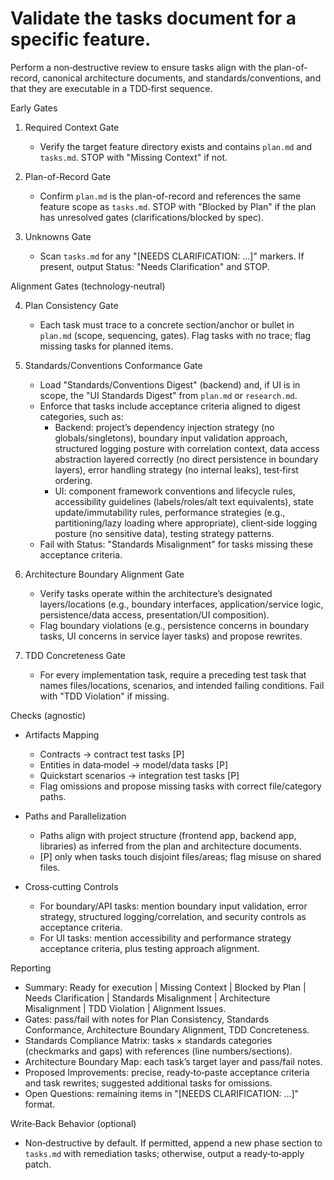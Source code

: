 # Validate the tasks document for a specific feature.

Perform a non‑destructive review to ensure tasks align with the plan-of-record,
canonical architecture documents, and standards/conventions, and that they are
executable in a TDD‑first sequence.

Early Gates

1. Required Context Gate
   - Verify the target feature directory exists and contains `plan.md` and
     `tasks.md`. STOP with "Missing Context" if not.

2. Plan-of-Record Gate
   - Confirm `plan.md` is the plan-of-record and references the same feature
     scope as `tasks.md`. STOP with "Blocked by Plan" if the plan has unresolved
     gates (clarifications/blocked by spec).

3. Unknowns Gate
   - Scan `tasks.md` for any "[NEEDS CLARIFICATION: …]" markers. If present,
     output Status: "Needs Clarification" and STOP.

Alignment Gates (technology‑neutral)

4. Plan Consistency Gate
   - Each task must trace to a concrete section/anchor or bullet in `plan.md`
     (scope, sequencing, gates). Flag tasks with no trace; flag missing tasks
     for planned items.

5. Standards/Conventions Conformance Gate
   - Load "Standards/Conventions Digest" (backend) and, if UI is in scope, the
     "UI Standards Digest" from `plan.md` or `research.md`.
   - Enforce that tasks include acceptance criteria aligned to digest
     categories, such as:
     - Backend: project’s dependency injection strategy (no globals/singletons),
       boundary input validation approach, structured logging posture with
       correlation context, data access abstraction layered correctly (no direct
       persistence in boundary layers), error handling strategy (no internal
       leaks), test‑first ordering.
     - UI: component framework conventions and lifecycle rules, accessibility
       guidelines (labels/roles/alt text equivalents), state update/immutability
       rules, performance strategies (e.g., partitioning/lazy loading where
       appropriate), client‑side logging posture (no sensitive data), testing
       strategy patterns.
   - Fail with Status: "Standards Misalignment" for tasks missing these
     acceptance criteria.

6. Architecture Boundary Alignment Gate
   - Verify tasks operate within the architecture’s designated layers/locations
     (e.g., boundary interfaces, application/service logic, persistence/data
     access, presentation/UI composition).
   - Flag boundary violations (e.g., persistence concerns in boundary tasks, UI
     concerns in service layer tasks) and propose rewrites.

7. TDD Concreteness Gate
   - For every implementation task, require a preceding test task that names
     files/locations, scenarios, and intended failing conditions. Fail with "TDD
     Violation" if missing.

Checks (agnostic)

- Artifacts Mapping
  - Contracts → contract test tasks [P]
  - Entities in data‑model → model/data tasks [P]
  - Quickstart scenarios → integration test tasks [P]
  - Flag omissions and propose missing tasks with correct file/category paths.

- Paths and Parallelization
  - Paths align with project structure (frontend app, backend app, libraries) as
    inferred from the plan and architecture documents.
  - [P] only when tasks touch disjoint files/areas; flag misuse on shared files.

- Cross‑cutting Controls
  - For boundary/API tasks: mention boundary input validation, error strategy,
    structured logging/correlation, and security controls as acceptance
    criteria.
  - For UI tasks: mention accessibility and performance strategy acceptance
    criteria, plus testing approach alignment.

Reporting

- Summary: Ready for execution | Missing Context | Blocked by Plan | Needs
  Clarification | Standards Misalignment | Architecture Misalignment | TDD
  Violation | Alignment Issues.
- Gates: pass/fail with notes for Plan Consistency, Standards Conformance,
  Architecture Boundary Alignment, TDD Concreteness.
- Standards Compliance Matrix: tasks × standards categories (checkmarks and
  gaps) with references (line numbers/sections).
- Architecture Boundary Map: each task’s target layer and pass/fail notes.
- Proposed Improvements: precise, ready‑to‑paste acceptance criteria and task
  rewrites; suggested additional tasks for omissions.
- Open Questions: remaining items in "[NEEDS CLARIFICATION: …]" format.

Write‑Back Behavior (optional)

- Non‑destructive by default. If permitted, append a new phase section to
  `tasks.md` with remediation tasks; otherwise, output a ready‑to‑apply patch.

